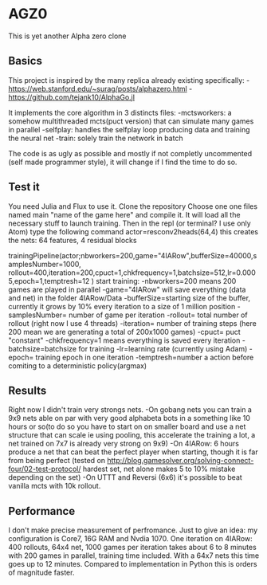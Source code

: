 # AGZ0
This is yet another Alpha zero clone

## Basics

This project is inspired by the many replica already existing specifically:
  -https://web.stanford.edu/~surag/posts/alphazero.html
  -https://github.com/tejank10/AlphaGo.jl

It implements the core algorithm in 3 distincts files:
  -mctsworkers: a somehow multithreaded mcts(puct version) that can simulate many games in parallel
  -selfplay: handles the selfplay loop producing data and training the neural net
  -train: solely train the network in batch
  
 The code is as ugly as possible and mostly if not completly uncommented (self made programmer style), it will change 
 if I find the time to do so.
 
 ## Test it 
 
 You need Julia and Flux to use it.
 Clone the repository
 Choose one one files named main "name of the game here" and compile it. It will load all the necessary stuff to launch training.
 Then in the repl (or terminal? I use only Atom) type the following command
 actor=resconv2heads(64,4)       this creates the nets: 64 features, 4 residual blocks
 
 trainingPipeline(actor;nbworkers=200,game="4IARow",bufferSize=40000,samplesNumber=1000,
       rollout=400,iteration=200,cpuct=1,chkfrequency=1,batchsize=512,lr=0.0005,epoch=1,temptresh=12
       ) 
start training: -nbworkers=200 means 200 games are played in parallel
-game="4IARow" will save everything (data and net) in the folder 4IARow/Data
-bufferSize=starting size of the buffer, currently it grows by 10% every iteration to a size of 1 million position
-samplesNumber= number of game per iteration
-rollout= total number of rollout (right now I use 4 threads)
-iteration= number of training steps (here 200 mean we are generating a total of 200x1000 games)
-cpuct= puct "constant"
-chkfrequency=1 means everything is saved every iteration
-batchsize=batchsize for training 
-lr=learning rate (currently using Adam)
-epoch= training epoch in one iteration 
-temptresh=number a action before comiting to a deterministic policy(argmax)

## Results

Right now I didn't train very strongs nets.
-On gobang nets you can train a 9x9 nets able on par with very good alphabeta bots in a something like 10 hours or so(to 
do so you have to start on on smaller board and use a net structure that can scale ie using pooling, this accelerate the training a lot,
a net trained on 7x7 is already very strong on 9x9)
-On 4IARow: 6 hours produce a net that can beat the perfect player when starting, though it is far from being perfect (tested on 
http://blog.gamesolver.org/solving-connect-four/02-test-protocol/ hardest set, net alone makes 5 to 10% mistake depending on the set)
-On UTTT and Reversi (6x6) it's possible to beat vanilla mcts with 10k rollout.

## Performance 
I don't make precise measurement of perfromance.
Just to give  an idea: my configuration is Core7, 16G RAM and Nvdia 1070.
One iteration on 4IARow: 400 rollouts, 64x4 net, 1000 games per iteration takes about 6 to 8 minutes with 200 games in parallel, 
training time included. With a 64x7 nets this time goes up to 12 minutes.
Compared to implementation in Python this is orders of magnitude faster.
